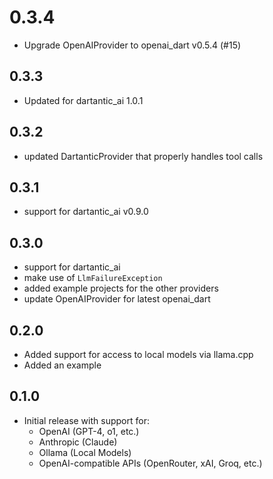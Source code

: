 # 0.3.4

- Upgrade OpenAIProvider to openai_dart v0.5.4 (#15)

## 0.3.3

- Updated for dartantic_ai 1.0.1

## 0.3.2

- updated DartanticProvider that properly handles tool calls

## 0.3.1

- support for dartantic_ai v0.9.0

## 0.3.0

- support for dartantic_ai
- make use of `LlmFailureException`
- added example projects for the other providers
- update OpenAIProvider for latest openai_dart

## 0.2.0

- Added support for access to local models via llama.cpp
- Added an example

## 0.1.0

- Initial release with support for:
  * OpenAI (GPT-4, o1, etc.)
  * Anthropic (Claude)
  * Ollama (Local Models)
  * OpenAI-compatible APIs (OpenRouter, xAI, Groq, etc.)
